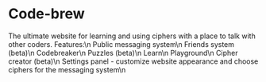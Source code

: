 # Code-brew
The ultimate website for learning and using ciphers with a place to talk with other coders.
Features:\n
Public messaging system\n
Friends system (beta)\n
Codebreaker\n
Puzzles (beta)\n
Learn\n
Playground\n
Cipher creator (beta)\n
Settings panel - customize website appearance and choose ciphers for the messaging system\n
